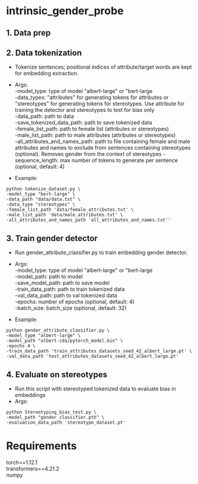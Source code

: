 # intrinsic_gender_probe

## 1. Data prep
## 2. Data tokenization
- Tokenize sentences; positional indices of attribute/target words are kept for embedding extraction. <br/>
- Args: <br/>
-model_type: type of model "albert-large" or "bert-large <br/>
-data_types: "attributes" for generating tokens for attributes or "stereotypes" for generating tokens for stereotypes. Use attribute for training the detector and stereotypes to test for bias only <br/>
-data_path: path to data <br/>
-save_tokenized_data_path: path to save tokenized data <br/>
-female_list_path: path to female list (attributes or stereotypes) <br/>
-male_list_path: path to male attributes (attributes or stereotypes) <br/>
-all_attributes_and_names_path: path to file containing female and male attributes and names to exclude from sentences containing stereotypes (optional). Removes gender from the context of stereotypes
-sequence_length: max number of tokens to generate per sentence (optional, default: 4) <br/>

- Example:
```
python tokenize_dataset.py \
-model_type "bert-large" \
-data_path "data/data.txt" \
-data_type "stereotypes" \
-female_list_path 'data/female_attributes.txt' \
-male_list_path 'data/male_attributes.txt' \
-all_attributes_and_names_path 'all_attributes_and_names.txt''
```

## 3. Train gender detector
- Run gender_attribute_classifier.py to train embedding gender detector.  <br/>
- Args: <br/>
-model_type: type of model "albert-large" or "bert-large <br/>
-model_path: path to model <br/>
-save_model_path: path to save model <br/>
-train_data_path: path to train tokenized data <br/>
-val_data_path: path to val tokenized data  <br/>
-epochs: number of epochs (optional, default: 4) <br/>
-batch_size: batch_size (optional, default: 32) <br/>

- Example:
```
python gender_attribute_classifier.py \
-model_type "albert-large" \
-model_path "albert-cda/pytorch_model.bin" \
-epochs 4 \
-train_data_path 'train_attributes_datasets_seed_42_albert_large.pt' \
-val_data_path 'test_attributes_datasets_seed_42_albert_large.pt'
```
## 4. Evaluate on stereotypes
- Run this script with stereotyped tokenized data to evaluate bias in embeddings <br/>
- Args: <br/>
```
python Stereotyping_bias_test.py \
-model_path "gender_classifier.pth" \
-evaluation_data_path 'stereotype_dataset.pt'
```

# Requirements
torch==1.12.1 <br/>
transformers==4.21.2 <br/>
numpy<br/>




